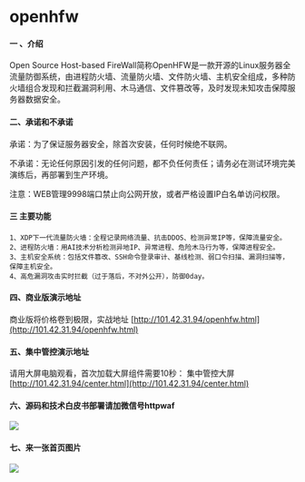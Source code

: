 # openhfw

#### 一 、介绍
Open Source Host-based FireWall简称OpenHFW是一款开源的Linux服务器全流量防御系统，由进程防火墙、流量防火墙、文件防火墙、主机安全组成，多种防火墙组合发现和拦截漏洞利用、木马通信、文件篡改等，及时发现未知攻击保障服务器数据安全。

#### 二、承诺和不承诺
承诺：为了保证服务器安全，除首次安装，任何时候绝不联网。

不承诺：无论任何原因引发的任何问题，都不负任何责任；请务必在测试环境完美演练后，再部署到生产环境。

注意：WEB管理9998端口禁止向公网开放，或者严格设置IP白名单访问权限。

#### 三 主要功能
    1、XDP下一代流量防火墙：全程记录网络流量、抗击DDOS、检测异常IP等，保障流量安全。
    2、进程防火墙：用AI技术分析检测异地IP、异常进程、危险木马行为等，保障进程安全。
    3、主机安全系统：包括文件篡改、SSH命令登录审计、基线检测、弱口令扫描、漏洞扫描等，保障主机安全。 
    4、高危漏洞攻击实时拦截（过于落后，不对外公开），防御0day。 

#### 四、商业版演示地址

商业版将价格卷到极限，实战地址 [http://101.42.31.94/openhfw.html](http://101.42.31.94/openhfw.html)

#### 五、集中管控演示地址

请用大屏电脑观看，首次加载大屏组件需要10秒：
集中管控大屏 [http://101.42.31.94/center.html](http://101.42.31.94/center.html)

#### 六、源码和技术白皮书部署请加微信号httpwaf

![](https://gitee.com/httpwaf/httpwaf/raw/master/img/wechat.png)

#### 七、来一张首页图片

![](https://gitee.com/httpwaf/httpwaf/raw/master/img/home.png)
